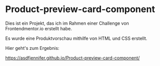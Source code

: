 # Product-preview-card-component

Dies ist ein Projekt, das ich im Rahmen einer Challenge von Frontendmentor.io erstellt habe.

Es wurde eine Produktvorschau mithilfe von HTML und CSS erstellt.

Hier geht's zum Ergebnis: 

https://asdfjennifer.github.io/Product-preview-card-component/



